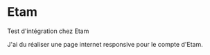 # Etam
Test d'intégration chez Etam

J'ai du réaliser une page internet responsive pour le compte d'Etam.
